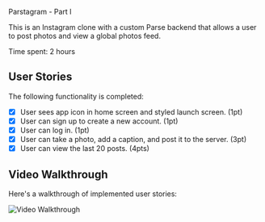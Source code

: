  Parstagram - Part I

This is an Instagram clone with a custom Parse backend that allows a user to post photos and view a global photos feed.

Time spent: 2 hours 

## User Stories

The following functionality is completed:

- [x] User sees app icon in home screen and styled launch screen. (1pt)
- [x] User can sign up to create a new account. (1pt)
- [x] User can log in. (1pt)
- [x] User can take a photo, add a caption, and post it to the server. (3pt)
- [x] User can view the last 20 posts. (4pts)

## Video Walkthrough

Here's a walkthrough of implemented user stories:

<img src='https://media.giphy.com/media/GlsKdXiAnUWcJj7F4S/giphy.gif' title='Video Walkthrough' width='' alt='Video Walkthrough' />
